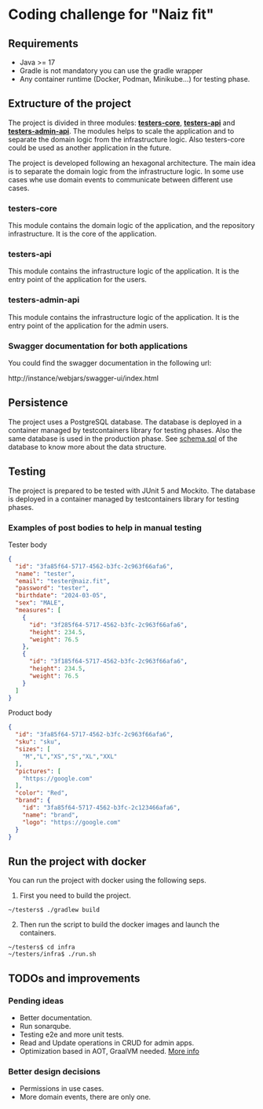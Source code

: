 # Coding challenge for "Naiz fit"

## Requirements

- Java >= 17
- Gradle is not mandatory you can use the gradle wrapper
- Any container runtime (Docker, Podman, Minikube...) for testing phase.

## Extructure of the project

The project is divided in three modules: **[testers-core](testers-core)**, **[testers-api](testers-api)** and **[testers-admin-api](testers-admin-api)**. 
The modules helps to scale the application and to separate the domain logic from the infrastructure logic. Also testers-core could be used as another application in the future.

The project is developed following an hexagonal architecture. The main idea is to separate the domain logic from the infrastructure logic.
In some use cases whe use domain events to communicate between different use cases.


### testers-core

This module contains the domain logic of the application, and the repository infrastructure. It is the core of the application.

### testers-api

This module contains the infrastructure logic of the application. It is the entry point of the application for the users.

### testers-admin-api

This module contains the infrastructure logic of the application. It is the entry point of the application for the admin users.

### Swagger documentation for both applications

You could find the swagger documentation in the following url:

http://instance/webjars/swagger-ui/index.html

## Persistence

The project uses a PostgreSQL database. The database is deployed in a container managed by testcontainers library for testing phases. 
Also the same database is used in the production phase. See [schema.sql](testers-core%2Fsrc%2Fmain%2Fresources%2Fschema.sql) of the database to know more about the data structure.

## Testing

The project is prepared to be tested with JUnit 5 and Mockito. The database is deployed in a container managed by testcontainers library for testing phases.

### Examples of post bodies to help in manual testing

Tester body
```json
{
  "id": "3fa85f64-5717-4562-b3fc-2c963f66afa6",
  "name": "tester",
  "email": "tester@naiz.fit",
  "password": "tester",
  "birthdate": "2024-03-05",
  "sex": "MALE",
  "measures": [
    {
      "id": "3f285f64-5717-4562-b3fc-2c963f66afa6",
      "height": 234.5,
      "weight": 76.5
    },
    {
      "id": "3f185f64-5717-4562-b3fc-2c963f66afa6",
      "height": 234.5,
      "weight": 76.5
    }
  ]
}
```
Product body
```json
{
  "id": "3fa85f64-5717-4562-b3fc-2c963f66afa6",
  "sku": "sku",
  "sizes": [
    "M","L","XS","S","XL","XXL"
  ],
  "pictures": [
    "https://google.com"
  ],
  "color": "Red",
  "brand": {
    "id": "3fa85f64-5717-4562-b3fc-2c123466afa6",
    "name": "brand",
    "logo": "https://google.com"
  }
}
```

## Run the project with docker

You can run the project with docker using the following seps.

1. First you need to build the project.
```shell
~/testers$ ./gradlew build
```
2. Then run the script to build the docker images and launch the containers.
```shell
~/testers$ cd infra
~/testers/infra$ ./run.sh
```

## TODOs and improvements

### Pending ideas

- Better documentation.
- Run sonarqube.
- Testing e2e and more unit tests.
- Read and Update operations in CRUD for admin apps. 
- Optimization based in AOT, GraalVM needed. [More info](
  https://docs.spring.io/spring-boot/docs/current/reference/html/native-image.html)

### Better design decisions

- Permissions in use cases.
- More domain events, there are only one.


